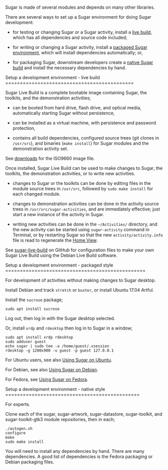 Sugar is made of several modules and depends on many other libraries.

There are several ways to set up a Sugar environment for doing Sugar
development:

* for testing or changing Sugar or a Sugar activity, install a [live
  build](#LIVE), which has all dependencies and source code included;

* for writing or changing a Sugar activity, install a [packaged Sugar
  environment](#PACKAGED), which will install dependencies
  automatically; or,

* for packaging Sugar, downstream developers create a [native Sugar
  build](#NATIVE) and install the necessary dependencies by hand.

<a name="LIVE">
Setup a development environment - live build
============================================
</a>

Sugar Live Build is a complete bootable image containing Sugar, the
toolkits, and the demonstration activities;

* can be booted from hard drive, flash drive, and optical media,
  automatically starting Sugar without persistence,

* can be installed as a virtual machine, with persistence and password
  protection,

* contains all build dependencies, configured source trees (git clones
  in `/usr/src`), and binaries (`make install`) for Sugar modules and
  the demonstration activity set.

See
[downloads](http://people.sugarlabs.org/~quozl/sugar-live-build-20170927/)
for the ISO9660 image file.

Once installed, Sugar Live Build can be used to make changes to Sugar,
the toolkits, the demonstration activities, or to write new
activities.

* changes to Sugar or the toolkits can be done by editing files in the
  module source trees in `/usr/src`, followed by `sudo make install`
  for each changed module.

* changes to demonstration activities can be done in the activity
  source trees in `/usr/src/sugar-activities`, and are immediately
  effective; just start a new instance of the activity in Sugar.

* writing new activities can be done in the `~/Activities/` directory,
  and the new activity can be started using `sugar-activity` command
  in Terminal, or by restarting Sugar so that the new
  `activity/activity.info` file is read to regenerate the [Home
  View](https://help.sugarlabs.org/en/home_view.html).

See [sugar-live-build](https://github.com/sugarlabs/sugar-live-build)
on GitHub for configuration files to make your own Sugar Live Build
using the Debian Live Build software.

<a name="PACKAGED">
Setup a development environment - packaged style
================================================
</a>

For development of activities without making changes to Sugar desktop.

Install Debian and track `stretch` or `buster`, or install Ubuntu
17.04 Artful.

Install the `sucrose` package;

```
sudo apt install sucrose
```

Log out, then log in with the Sugar desktop selected.

Or, install `xrdp` and `rdesktop` then log in to Sugar in a window;

```
sudo apt install xrdp rdesktop
sudo adduser guest
echo sugar | sudo tee -a /home/guest/.xsession
rdesktop -g 1200x900 -u guest -p guest 127.0.0.1
```

For Ubuntu users, see also [Using Sugar on
Ubuntu](http://wiki.sugarlabs.org/go/Ubuntu).

For Debian, see also [Using Sugar on
Debian](http://wiki.sugarlabs.org/go/Debian).

For Fedora, see [Using Sugar on
Fedora](http://wiki.sugarlabs.org/go/Fedora).

<a name="NATIVE">
Setup a development environment - native style
==============================================
</a>

For experts.

Clone each of the sugar, sugar-artwork, sugar-datastore,
sugar-toolkit, and sugar-toolkit-gtk3 module repositories, then in
each;

```
./autogen.sh
configure
make
sudo make install
```

You will need to install any dependencies by hand. There are many
dependencies. A good list of dependencies is the Fedora packaging or
Debian packaging files.

